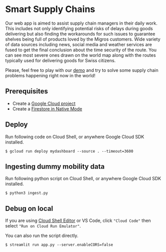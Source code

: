 # Smart Supply Chains

Our web app is aimed to assist supply chain managers in their daily work. This includes not only identifying potential risks of delays during goods delivering but also finding the workarounds for such issues to guarantee shelves being full of products loved by the Migros customers. Wide variety of data sources including news, social media and weather services are fused to get the final conclusion about the time security of the route. You can see most severe ones drawn on the world map along with the routes typically used for delivering goods for Swiss citizens.

Please, feel free to play with our [demo](https://mydashboard-cauzu3pgqa-ew.a.run.app/) and try to solve some supply chain problems happening right now in the world!

## Prerequisites
- Create a [Google Cloud project](https://cloud.google.com/docs/get-started)
- Create a [Firestore in Native Mode](https://cloud.google.com/firestore/docs/create-database-server-client-library#create_a_in_native_mode_database)

## Deploy
Run following code on Cloud Shell, or anywhere Google Cloud SDK installed.

```
$ gcloud run deploy mydashboard --source . --timeout=3600
```

## Ingesting dummy mobility data
Run following python script on Cloud Shell, or anywhere Google Cloud SDK installed.

```
$ python3 ingest.py
```

## Debug on local
If you are using [Cloud Shell Editor](ide.cloud.google.com) or VS Code, click `"Cloud Code"` then select `"Run on Cloud Run Emulator"`.

You can also run the script directly. 
```
$ streamlit run app.py --server.enableCORS=false
```

